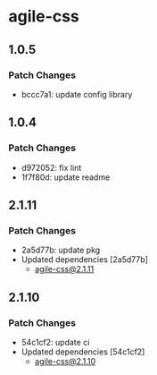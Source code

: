 # agile-css

## 1.0.5

### Patch Changes

- bccc7a1: update config library

## 1.0.4

### Patch Changes

- d972052: fix lint
- 1f7f80d: update readme

## 2.1.11

### Patch Changes

- 2a5d77b: update pkg
- Updated dependencies [2a5d77b]
  - agile-css@2.1.11

## 2.1.10

### Patch Changes

- 54c1cf2: update ci
- Updated dependencies [54c1cf2]
  - agile-css@2.1.10
